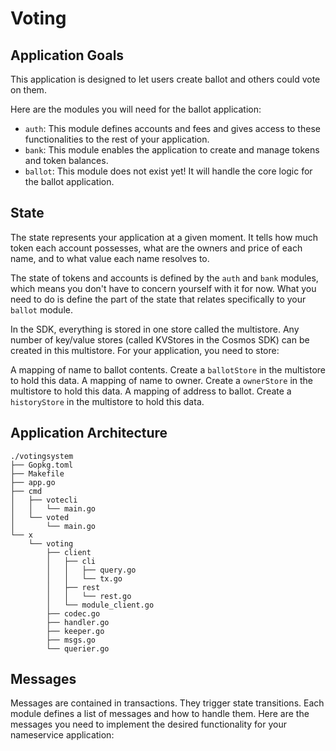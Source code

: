 # Voting

## Application Goals

This application is designed to let users create ballot and 
others could vote on them.

Here are the modules you will need for the ballot application:

* `auth`: This module defines accounts and fees and gives access to these functionalities to the rest of your application.
* `bank`: This module enables the application to create and manage tokens and token balances.
* `ballot`: This module does not exist yet! It will handle the core logic for the ballot application.

## State

The state represents your application at a given moment. It tells how much token each account possesses, 
what are the owners and price of each name, and to what value each name resolves to.

The state of tokens and accounts is defined by the `auth` and `bank` modules, 
which means you don't have to concern yourself with it for now. 
What you need to do is define the part of the state that relates specifically to your `ballot` module.

In the SDK, everything is stored in one store called the multistore. Any number of key/value stores (called KVStores in the Cosmos SDK) 
can be created in this multistore. For your application, you need to store:

A mapping of name to ballot contents. Create a `ballotStore` in the multistore to hold this data.
A mapping of name to owner. Create a `ownerStore` in the multistore to hold this data.
A mapping of address to ballot. Create a `historyStore` in the multistore to hold this data.


## Application Architecture
```
./votingsystem
├── Gopkg.toml
├── Makefile
├── app.go
├── cmd
│   ├── votecli
│   │   └── main.go
│   └── voted
│       └── main.go
└── x
    └── voting
        ├── client
        │   ├── cli
        │   │   ├── query.go
        │   │   └── tx.go
        │   ├── rest
        │   │   └── rest.go
        │   └── module_client.go
        ├── codec.go
        ├── handler.go
        ├── keeper.go
        ├── msgs.go
        └── querier.go
```


## Messages

Messages are contained in transactions. They trigger state transitions. Each module defines a list of messages and how to handle them. Here are the messages you need to implement the desired functionality for your nameservice application:
